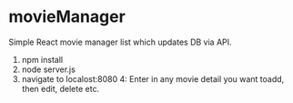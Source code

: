 # movieManager

Simple React movie manager list which updates DB via API.

1. npm install
2. node server.js
3. navigate to localost:8080
4: Enter in any movie detail you want toadd, then edit, delete etc.
